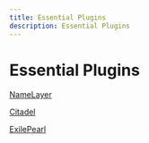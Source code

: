 ```yaml
---
title: Essential Plugins
description: Essential Plugins
---
```


# Essential Plugins

[NameLayer](./namelayer)

[Citadel](./citadel)

[ExilePearl](./exilepearl)